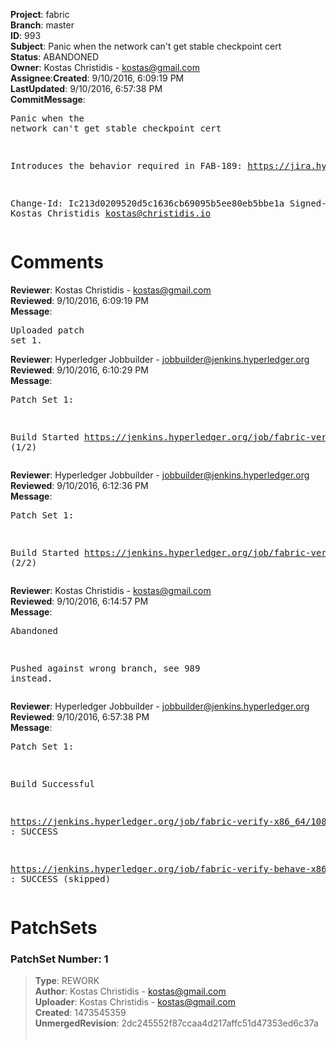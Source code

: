 <strong>Project</strong>: fabric</br><strong>Branch</strong>: master<br><strong>ID</strong>: 993<br><strong>Subject</strong>: Panic when the network can't get stable checkpoint cert<br><strong>Status</strong>: ABANDONED<br><strong>Owner</strong>: Kostas Christidis - kostas@gmail.com<br><strong>Assignee</strong>:<strong>Created</strong>: 9/10/2016, 6:09:19 PM<br><strong>LastUpdated</strong>: 9/10/2016, 6:57:38 PM<br><strong>CommitMessage</strong>:<br><pre>Panic when the network can't get stable checkpoint cert

Introduces the behavior required in FAB-189:
https://jira.hyperledger.org/browse/FAB-189

Change-Id: Ic213d0209520d5c1636cb69095b5ee80eb5bbe1a
Signed-off-by: Kostas Christidis <kostas@christidis.io>
</pre><h1>Comments</h1><strong>Reviewer</strong>: Kostas Christidis - kostas@gmail.com<br><strong>Reviewed</strong>: 9/10/2016, 6:09:19 PM<br><strong>Message</strong>: <pre>Uploaded patch set 1.</pre><strong>Reviewer</strong>: Hyperledger Jobbuilder - jobbuilder@jenkins.hyperledger.org<br><strong>Reviewed</strong>: 9/10/2016, 6:10:29 PM<br><strong>Message</strong>: <pre>Patch Set 1:

Build Started https://jenkins.hyperledger.org/job/fabric-verify-x86_64/1087/ (1/2)</pre><strong>Reviewer</strong>: Hyperledger Jobbuilder - jobbuilder@jenkins.hyperledger.org<br><strong>Reviewed</strong>: 9/10/2016, 6:12:36 PM<br><strong>Message</strong>: <pre>Patch Set 1:

Build Started https://jenkins.hyperledger.org/job/fabric-verify-behave-x86_64/11/ (2/2)</pre><strong>Reviewer</strong>: Kostas Christidis - kostas@gmail.com<br><strong>Reviewed</strong>: 9/10/2016, 6:14:57 PM<br><strong>Message</strong>: <pre>Abandoned

Pushed against wrong branch, see 989 instead.</pre><strong>Reviewer</strong>: Hyperledger Jobbuilder - jobbuilder@jenkins.hyperledger.org<br><strong>Reviewed</strong>: 9/10/2016, 6:57:38 PM<br><strong>Message</strong>: <pre>Patch Set 1:

Build Successful 

https://jenkins.hyperledger.org/job/fabric-verify-x86_64/1087/ : SUCCESS

https://jenkins.hyperledger.org/job/fabric-verify-behave-x86_64/11/ : SUCCESS (skipped)</pre><h1>PatchSets</h1><h3>PatchSet Number: 1</h3><blockquote><strong>Type</strong>: REWORK<br><strong>Author</strong>: Kostas Christidis - kostas@gmail.com<br><strong>Uploader</strong>: Kostas Christidis - kostas@gmail.com<br><strong>Created</strong>: 1473545359<br><strong>UnmergedRevision</strong>: 2dc245552f87ccaa4d217affc51d47353ed6c37a<br><br></blockquote>